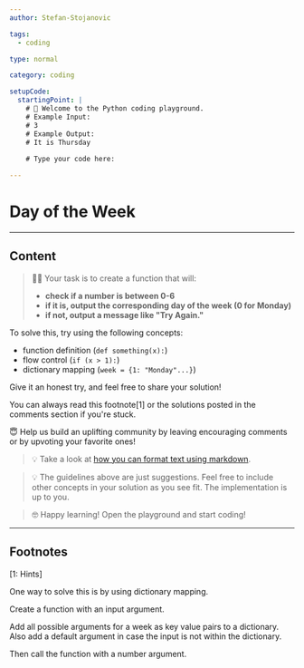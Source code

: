 ```yaml
---
author: Stefan-Stojanovic

tags:
  - coding

type: normal

category: coding

setupCode:
  startingPoint: |
    # 👋 Welcome to the Python coding playground. 
    # Example Input:
    # 3
    # Example Output:
    # It is Thursday
    
    # Type your code here:

---
```


# Day of the Week

---

## Content

> 👩‍💻 Your task is to create a function that will:
> - **check if a number is between 0-6**
> - **if it is, output the corresponding day of the week (0 for Monday)** 
> - **if not, output a message like "Try Again."**

To solve this, try using the following concepts:
- function definition (`def something(x):`)
- flow control (`if (x > 1):`)
- dictionary mapping (`week = {1: "Monday"...}`)

Give it an honest try, and feel free to share your solution!

You can always read this footnote[1] or the solutions posted in the comments section if you're stuck.

😇 Help us build an uplifting community by leaving encouraging comments or by upvoting your favorite ones!

> 💡 Take a look at [how you can format text using markdown](https://www.enki.com/glossary/general/markdown-formatting).

> 💡 The guidelines above are just suggestions. Feel free to include other concepts in your solution as you see fit. The implementation is up to you.

> 🤓 Happy learning! Open the playground and start coding!

---

## Footnotes

[1: Hints]

One way to solve this is by using dictionary mapping.

Create a function with an input argument.

Add all possible arguments for a week as key value pairs to a dictionary. Also add a default argument in case the input is not within the dictionary.

Then call the function with a number argument.